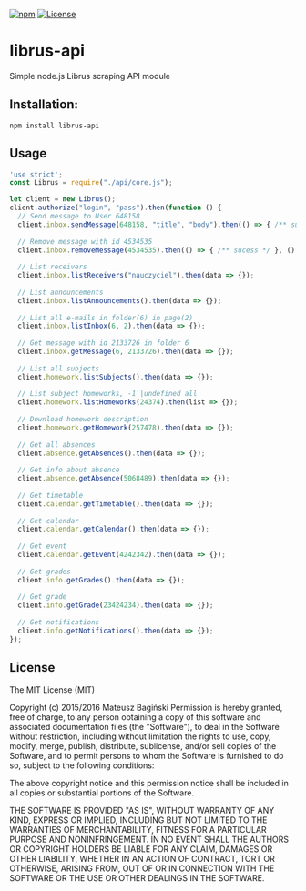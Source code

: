 [![npm](https://img.shields.io/npm/v/librus-api.svg?style=flat)](https://www.npmjs.com/package/librus-api)
[![License](https://img.shields.io/badge/license-MIT-green.svg?style=flat)](http://opensource.org/licenses/MIT)

# librus-api
Simple node.js Librus scraping API module

## Installation:
```
npm install librus-api
```

## Usage
```javascript
'use strict';
const Librus = require("./api/core.js");

let client = new Librus();
client.authorize("login", "pass").then(function () {
  // Send message to User 648158 
  client.inbox.sendMessage(648158, "title", "body").then(() => { /** sucess */ }, () => { /** fail **/ });
  
  // Remove message with id 4534535
  client.inbox.removeMessage(4534535).then(() => { /** sucess */ }, () => { /** fail **/ });
  
  // List receivers
  client.inbox.listReceivers("nauczyciel").then(data => {});
  
  // List announcements
  client.inbox.listAnnouncements().then(data => {});
  
  // List all e-mails in folder(6) in page(2)
  client.inbox.listInbox(6, 2).then(data => {});
  
  // Get message with id 2133726 in folder 6
  client.inbox.getMessage(6, 2133726).then(data => {});
    
  // List all subjects
  client.homework.listSubjects().then(data => {});
  
  // List subject homeworks, -1||undefined all
  client.homework.listHomeworks(24374).then(list => {});
  
  // Download homework description
  client.homework.getHomework(257478).then(data => {});
  
  // Get all absences
  client.absence.getAbsences().then(data => {});
  
  // Get info about absence
  client.absence.getAbsence(5068489).then(data => {});
  
  // Get timetable
  client.calendar.getTimetable().then(data => {});
  
  // Get calendar
  client.calendar.getCalendar().then(data => {});
   
  // Get event
  client.calendar.getEvent(4242342).then(data => {});
  
  // Get grades
  client.info.getGrades().then(data => {});
  
  // Get grade
  client.info.getGrade(23424234).then(data => {});
  
  // Get notifications
  client.info.getNotifications().then(data => {});
});

```

## License
The MIT License (MIT)

Copyright (c) 2015/2016 Mateusz Bagiński
Permission is hereby granted, free of charge, to any person obtaining a copy of this software and associated documentation files (the "Software"), to deal in the Software without restriction, including without limitation the rights to use, copy, modify, merge, publish, distribute, sublicense, and/or sell copies of the Software, and to permit persons to whom the Software is furnished to do so, subject to the following conditions:

The above copyright notice and this permission notice shall be included in all copies or substantial portions of the Software.

THE SOFTWARE IS PROVIDED "AS IS", WITHOUT WARRANTY OF ANY KIND, EXPRESS OR IMPLIED, INCLUDING BUT NOT LIMITED TO THE WARRANTIES OF MERCHANTABILITY, FITNESS FOR A PARTICULAR PURPOSE AND NONINFRINGEMENT. IN NO EVENT SHALL THE AUTHORS OR COPYRIGHT HOLDERS BE LIABLE FOR ANY CLAIM, DAMAGES OR OTHER LIABILITY, WHETHER IN AN ACTION OF CONTRACT, TORT OR OTHERWISE, ARISING FROM, OUT OF OR IN CONNECTION WITH THE SOFTWARE OR THE USE OR OTHER DEALINGS IN THE SOFTWARE.

